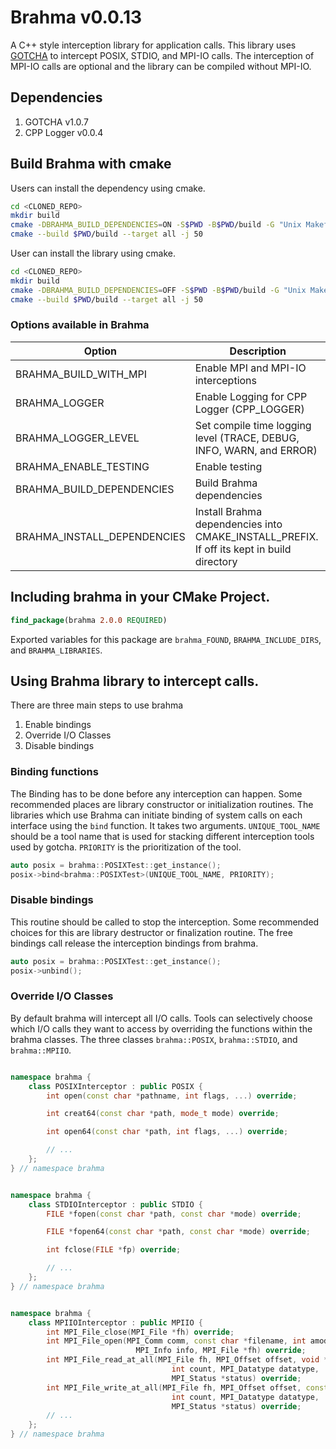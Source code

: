 # Brahma v0.0.13

A C++ style interception library for application calls.
This library uses [GOTCHA](https://github.com/LLNL/GOTCHA) to intercept POSIX, STDIO, and MPI-IO calls.
The interception of MPI-IO calls are optional and the library can be compiled without MPI-IO.

## Dependencies
1. GOTCHA v1.0.7
2. CPP Logger v0.0.4

## Build Brahma with cmake

Users can install the dependency using cmake.

```bash
cd <CLONED_REPO>
mkdir build
cmake -DBRAHMA_BUILD_DEPENDENCIES=ON -S$PWD -B$PWD/build -G "Unix Makefiles"
cmake --build $PWD/build --target all -j 50
```

User can install the library using cmake.

```bash
cd <CLONED_REPO>
mkdir build
cmake -DBRAHMA_BUILD_DEPENDENCIES=OFF -S$PWD -B$PWD/build -G "Unix Makefiles"
cmake --build $PWD/build --target all -j 50
```

### Options available in Brahma

| Option                | Description                                                            |
| --------------------- | ---------------------------------------------------------------------  |
| BRAHMA_BUILD_WITH_MPI | Enable MPI and MPI-IO interceptions                                    |
| BRAHMA_LOGGER         | Enable Logging for CPP Logger (CPP_LOGGER)                             |
| BRAHMA_LOGGER_LEVEL   | Set compile time logging level (TRACE, DEBUG, INFO, WARN, and ERROR)   |
| BRAHMA_ENABLE_TESTING | Enable testing                                                         |
| BRAHMA_BUILD_DEPENDENCIES | Build Brahma dependencies                                          |
| BRAHMA_INSTALL_DEPENDENCIES | Install Brahma dependencies into CMAKE_INSTALL_PREFIX. If off its kept in build directory                                                       |


## Including brahma in your CMake Project.

```cmake
find_package(brahma 2.0.0 REQUIRED)
```
Exported variables for this package are `brahma_FOUND`, `BRAHMA_INCLUDE_DIRS`, and `BRAHMA_LIBRARIES`.

## Using Brahma library to intercept calls.

There are three main steps to use brahma
1. Enable bindings
2. Override I/O Classes
3. Disable bindings


### Binding functions

The Binding has to be done before any interception can happen.
Some recommended places are library constructor or initialization routines.
The libraries which use Brahma can initiate binding of system calls on each interface using the `bind` function.
It takes two arguments. `UNIQUE_TOOL_NAME` should be a tool name that is used for stacking different interception tools used by gotcha.
`PRIORITY` is the prioritization of the tool.

```c++
auto posix = brahma::POSIXTest::get_instance();
posix->bind<brahma::POSIXTest>(UNIQUE_TOOL_NAME, PRIORITY);
```

### Disable bindings

This routine should be called to stop the interception.
Some recommended choices for this are library destructor or finalization routine.
The free bindings call release the interception bindings from brahma.

```c++
auto posix = brahma::POSIXTest::get_instance();
posix->unbind();
```

### Override I/O Classes

By default brahma will intercept all I/O calls. 
Tools can selectively choose which I/O calls they want to access by overriding the functions within the brahma classes.
The three classes `brahma::POSIX`, `brahma::STDIO`, and `brahma::MPIIO`.

```c++

namespace brahma {
    class POSIXInterceptor : public POSIX {
        int open(const char *pathname, int flags, ...) override;

        int creat64(const char *path, mode_t mode) override;

        int open64(const char *path, int flags, ...) override;

        // ...
    };
} // namespace brahma

```

```c++

namespace brahma {
    class STDIOInterceptor : public STDIO {
        FILE *fopen(const char *path, const char *mode) override;

        FILE *fopen64(const char *path, const char *mode) override;

        int fclose(FILE *fp) override;

        // ...
    };
} // namespace brahma

```

```c++

namespace brahma {
    class MPIIOInterceptor : public MPIIO {
        int MPI_File_close(MPI_File *fh) override;
        int MPI_File_open(MPI_Comm comm, const char *filename, int amode,
                            MPI_Info info, MPI_File *fh) override;
        int MPI_File_read_at_all(MPI_File fh, MPI_Offset offset, void *buf,
                                    int count, MPI_Datatype datatype,
                                    MPI_Status *status) override;
        int MPI_File_write_at_all(MPI_File fh, MPI_Offset offset, const void *buf,
                                    int count, MPI_Datatype datatype,
                                    MPI_Status *status) override;
        // ...
    };
} // namespace brahma

```